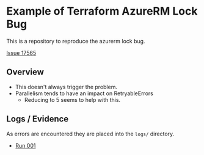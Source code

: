 # Example of Terraform AzureRM Lock Bug

This is a repository to reproduce the azurerm lock bug.

[Issue 17565](https://github.com/hashicorp/terraform-provider-azurerm/issues/17565)

## Overview

- This doesn't always trigger the problem.
- Parallelism tends to have an impact on RetryableErrors
  - Reducing to 5 seems to help with this.

## Logs / Evidence

As errors are encountered they are placed into the `logs/` directory.

- [Run 001](logs/001.md)
